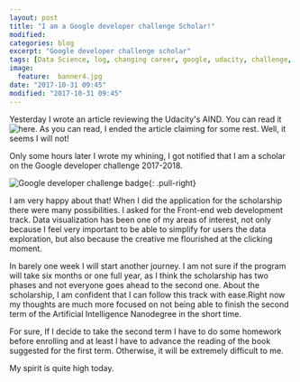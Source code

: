 ```yaml
---
layout: post
title: "I am a Google developer challenge Scholar!"
modified:
categories: blog
excerpt: "Google developer challenge scholar"
tags: [Data Science, log, changing career, google, udacity, challenge, data visualization]
image:
  feature:  banner4.jpg
date: "2017-10-31 09:45"
modified: "2017-10-31 09:45"
---
```


Yesterday I wrote an article reviewing the Udacity's AIND. You can read it ![here](http://www.analyzingdata.org/articles/AI-Nanodegree-Review-first-term/). As you can read, I ended the article claiming for some rest. Well, it seems I will not!

Only some hours later I wrote my whining, I got notified that I am a scholar on the Google developer challenge 2017-2018.

![Google developer challenge badge]({{site.url}}/images/posts/Google-Dev-EMEA-Badge.png){: .pull-right}


I am very happy about that! When I did the application for the scholarship there were many possibilities. I asked for the Front-end web development track. Data visualization has been one of my areas of interest, not only because I feel very important to be able to simplify for users the data exploration, but also because the creative me flourished at the clicking moment.

In barely one week I will start another journey. I am not sure if the program will take six months or one full year, as I think the scholarship has two phases and not everyone goes ahead to the second one. About the scholarship, I am confident that I can follow this track with ease.Right now my thoughts are much more focused on not being able to finish the second term of the Artificial Intelligence Nanodegree in the short time.

For sure, If I decide to take the second term I have to do some homework before enrolling and at least I have to advance the reading of the book suggested for the first term. Otherwise, it will be extremely difficult to me.

My spirit is quite high today.
